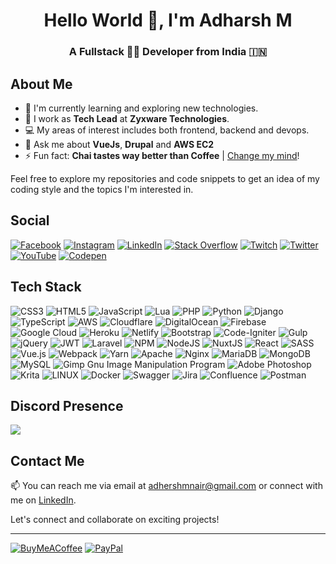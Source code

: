 <h1 align="center">Hello World 👋, I'm Adharsh M</h1>
<h3 align="center">A Fullstack 🧑‍💻 Developer from India 🇮🇳</h3>

## About Me
- 🌱 I'm currently learning and exploring new technologies.
- 💼 I work as **Tech Lead** at **Zyxware Technologies**.
- 💻 My areas of interest includes both frontend, backend and devops.
- 💬 Ask me about **VueJs**, **Drupal** and **AWS EC2**
- ⚡ Fun fact: **Chai tastes way better than Coffee** | [Change my mind](https://buymeacoffee.com/adhershmnair)!

Feel free to explore my repositories and code snippets to get an idea of my coding style and the topics I'm interested in.


## Social
[![Facebook](https://img.shields.io/badge/Facebook-%231877F2.svg?style=flat&llogo=Facebook&logoColor=white)](https://facebook.com/adhershmnair) [![Instagram](https://img.shields.io/badge/Instagram-%23E4405F.svg?style=flat&llogo=Instagram&logoColor=white)](https://instagram.com/adhershmnair) [![LinkedIn](https://img.shields.io/badge/LinkedIn-%230077B5.svg?style=flat&llogo=linkedin&logoColor=white)](https://linkedin.com/in/adhershmnair) [![Stack Overflow](https://img.shields.io/badge/-Stackoverflow-FE7A16?style=flat&llogo=stack-overflow&logoColor=white)](https://stackoverflow.com/users/6777204) [![Twitch](https://img.shields.io/badge/Twitch-%239146FF.svg?style=flat&llogo=Twitch&logoColor=white)](https://twitch.tv/adhershmnair) [![Twitter](https://img.shields.io/badge/Twitter-%231DA1F2.svg?style=flat&llogo=Twitter&logoColor=white)](https://twitter.com/adhershmnair) [![YouTube](https://img.shields.io/badge/YouTube-%23FF0000.svg?style=flat&llogo=YouTube&logoColor=white)](https://youtube.com/@UCaQXrF1v55pwryAu8NvDiHw) [![Codepen](https://img.shields.io/badge/Codepen-000000?style=flat&logo=codepen&logoColor=white)](https://codepen.io/adhershmnair) 

## Tech Stack
![CSS3](https://img.shields.io/badge/css3-%231572B6.svg?style=flat&logo=css3&logoColor=white) ![HTML5](https://img.shields.io/badge/html5-%23E34F26.svg?style=flat&logo=html5&logoColor=white) ![JavaScript](https://img.shields.io/badge/javascript-%23323330.svg?style=flat&logo=javascript&logoColor=%23F7DF1E) ![Lua](https://img.shields.io/badge/lua-%232C2D72.svg?style=flat&logo=lua&logoColor=white) ![PHP](https://img.shields.io/badge/php-%23777BB4.svg?style=flat&logo=php&logoColor=white) ![Python](https://img.shields.io/badge/python-3670A0?style=flat&logo=python&logoColor=ffdd54) ![Django](https://img.shields.io/badge/Django-092E20?style=flat&logo=django&logoColor=white) ![TypeScript](https://img.shields.io/badge/typescript-%23007ACC.svg?style=flat&logo=typescript&logoColor=white) ![AWS](https://img.shields.io/badge/AWS-%23FF9900.svg?style=flat&logo=amazon-aws&logoColor=white) ![Cloudflare](https://img.shields.io/badge/Cloudflare-F38020?style=flat&logo=Cloudflare&logoColor=white) ![DigitalOcean](https://img.shields.io/badge/DigitalOcean-%230167ff.svg?style=flat&logo=digitalOcean&logoColor=white) ![Firebase](https://img.shields.io/badge/firebase-%23039BE5.svg?style=flat&logo=firebase) ![Google Cloud](https://img.shields.io/badge/Google%20Cloud-%234285F4.svg?style=flat&logo=google-cloud&logoColor=white) ![Heroku](https://img.shields.io/badge/heroku-%23430098.svg?style=flat&logo=heroku&logoColor=white) ![Netlify](https://img.shields.io/badge/netlify-%23000000.svg?style=flat&logo=netlify&logoColor=#00C7B7) ![Bootstrap](https://img.shields.io/badge/bootstrap-%23563D7C.svg?style=flat&logo=bootstrap&logoColor=white) ![Code-Igniter](https://img.shields.io/badge/CodeIgniter-%23EF4223.svg?style=flat&logo=codeIgniter&logoColor=white) ![Gulp](https://img.shields.io/badge/GULP-%23CF4647.svg?style=flat&logo=gulp&logoColor=white) ![jQuery](https://img.shields.io/badge/jquery-%230769AD.svg?style=flat&logo=jquery&logoColor=white) ![JWT](https://img.shields.io/badge/JWT-black?style=flat&logo=JSON%20web%20tokens) ![Laravel](https://img.shields.io/badge/laravel-%23FF2D20.svg?style=flat&logo=laravel&logoColor=white) ![NPM](https://img.shields.io/badge/NPM-%23000000.svg?style=flat&logo=npm&logoColor=white) ![NodeJS](https://img.shields.io/badge/node.js-6DA55F?style=flat&logo=node.js&logoColor=white) ![NuxtJS](https://img.shields.io/badge/Nuxt-black?style=flat&logo=nuxt.js&logoColor=white) ![React](https://img.shields.io/badge/react-%2320232a.svg?style=flat&logo=react&logoColor=%2361DAFB) ![SASS](https://img.shields.io/badge/SASS-hotpink.svg?style=flat&logo=SASS&logoColor=white) ![Vue.js](https://img.shields.io/badge/vuejs-%2335495e.svg?style=flat&logo=vuedotjs&logoColor=%234FC08D) ![Webpack](https://img.shields.io/badge/webpack-%238DD6F9.svg?style=flat&logo=webpack&logoColor=black) ![Yarn](https://img.shields.io/badge/yarn-%232C8EBB.svg?style=flat&logo=yarn&logoColor=white) ![Apache](https://img.shields.io/badge/apache-%23D42029.svg?style=flat&logo=apache&logoColor=white) ![Nginx](https://img.shields.io/badge/nginx-%23009639.svg?style=flat&logo=nginx&logoColor=white) ![MariaDB](https://img.shields.io/badge/MariaDB-003545?style=flat&logo=mariadb&logoColor=white) ![MongoDB](https://img.shields.io/badge/MongoDB-%234ea94b.svg?style=flat&logo=mongodb&logoColor=white) ![MySQL](https://img.shields.io/badge/mysql-%2300f.svg?style=flat&logo=mysql&logoColor=white) ![Gimp Gnu Image Manipulation Program](https://img.shields.io/badge/Gimp-657D8B?style=flat&logo=gimp&logoColor=FFFFFF) ![Adobe Photoshop](https://img.shields.io/badge/adobephotoshop-%2331A8FF.svg?style=flat&logo=adobephotoshop&logoColor=white) ![Krita](https://img.shields.io/badge/Krita-203759?style=flat&logo=krita&logoColor=EEF37B) ![LINUX](https://img.shields.io/badge/Linux-FCC624?style=flat&logo=linux&logoColor=black) ![Docker](https://img.shields.io/badge/docker-%230db7ed.svg?style=flat&logo=docker&logoColor=white) ![Swagger](https://img.shields.io/badge/-Swagger-%23Clojure?style=flat&logo=swagger&logoColor=white) ![Jira](https://img.shields.io/badge/jira-%230A0FFF.svg?style=flat&logo=jira&logoColor=white) ![Confluence](https://img.shields.io/badge/confluence-%23172BF4.svg?style=flat&logo=confluence&logoColor=white) ![Postman](https://img.shields.io/badge/Postman-FF6C37?style=flat&logo=postman&logoColor=white)

## Discord Presence
<a href="https://github.com/adhershmnair/">
 <img src="https://lanyard.cnrad.dev/api/488921043784957963"/>
</a>

## Contact Me

📫 You can reach me via email at adhershmnair@gmail.com or connect with me on [LinkedIn](https://linkedin.com/in/adhershmnair).

Let's connect and collaborate on exciting projects!

---

[![BuyMeACoffee](https://img.shields.io/badge/Buy%20Me%20a%20Coffee-ffdd00?style=flat&logo=buy-me-a-coffee&logoColor=black)](https://buymeacoffee.com/adhershmnair) [![PayPal](https://img.shields.io/badge/PayPal-00457C?style=flat&logo=paypal&logoColor=white)](https://paypal.me/adhershmnair) 

